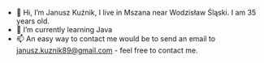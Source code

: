 - 👋 Hi, I’m Janusz Kuźnik, I live in Mszana near Wodzisław Śląski. I am 35 years old.
- 🌱 I’m currently learning Java
- 📫 An easy way to contact me would be to send an email to janusz.kuznik89@gmail.com - feel free to contact me.

<!---
jkuznik/jkuznik is a ✨ special ✨ repository because its `README.md` (this file) appears on your GitHub profile.
You can click the Preview link to take a look at your changes.
--->
